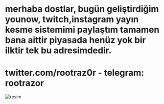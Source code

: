 # merhaba dostlar, bugün geliştirdiğim younow, twitch,instagram yayın kesme sistemimi paylaştım tamamen bana aittir piyasada henüz yok bir ilktir tek bu adresimdedir.

# twitter.com/rootraz0r - telegram: rootrazor

![resim](https://i.imgyukle.com/2020/02/25/n1qE28.png)




